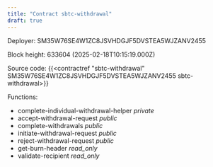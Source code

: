 ```yaml
---
title: "Contract sbtc-withdrawal"
draft: true
---
```

Deployer: SM35W76SE4W1ZC8JSVHDGJF5DVSTEA5WJZANV2455


 



Block height: 633604 (2025-02-18T10:15:19.000Z)

Source code: {{<contractref "sbtc-withdrawal" SM35W76SE4W1ZC8JSVHDGJF5DVSTEA5WJZANV2455 sbtc-withdrawal>}}

Functions:

* complete-individual-withdrawal-helper _private_
* accept-withdrawal-request _public_
* complete-withdrawals _public_
* initiate-withdrawal-request _public_
* reject-withdrawal-request _public_
* get-burn-header _read_only_
* validate-recipient _read_only_
